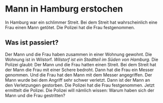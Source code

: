 # Mann in Hamburg erstochen

In Hamburg war ein schlimmer Streit. Bei dem Streit hat wahrscheinlich eine Frau einen Mann getötet. Die Polizei hat die Frau festgenommen. 

## Was ist passiert?
Der Mann und die Frau haben zusammen in einer Wohnung gewohnt. Die Wohnung ist in Wilstorf. 
*Wilstorf ist ein Stadtteil im Süden von Hamburg.* Die Polizei glaubt: Der Mann und die Frau hatten einen Streit. Bei dem Streit hat der Mann die Frau mit einer Schere bedroht. Dann hat die Frau ein Messer genommen. Und die Frau hat den Mann mit dem Messer angegriffen. Der Mann wurde bei dem Angriff sehr schwer verletzt. Dann ist der Mann an den Verletzungen gestorben. Die Polizei hat die Frau festgenommen. 
Jetzt ermittelt die Polizei. Die Polizei will nämlich wissen: Warum haben sich der Mann und die Frau gestritten? 
